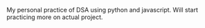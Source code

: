 My personal practice of DSA using python and javascript. 
Will start practicing more on actual project. 
